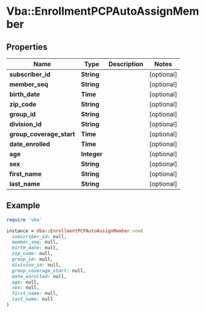 # Vba::EnrollmentPCPAutoAssignMember

## Properties

| Name | Type | Description | Notes |
| ---- | ---- | ----------- | ----- |
| **subscriber_id** | **String** |  | [optional] |
| **member_seq** | **String** |  | [optional] |
| **birth_date** | **Time** |  | [optional] |
| **zip_code** | **String** |  | [optional] |
| **group_id** | **String** |  | [optional] |
| **division_id** | **String** |  | [optional] |
| **group_coverage_start** | **Time** |  | [optional] |
| **date_enrolled** | **Time** |  | [optional] |
| **age** | **Integer** |  | [optional] |
| **sex** | **String** |  | [optional] |
| **first_name** | **String** |  | [optional] |
| **last_name** | **String** |  | [optional] |

## Example

```ruby
require 'vba'

instance = Vba::EnrollmentPCPAutoAssignMember.new(
  subscriber_id: null,
  member_seq: null,
  birth_date: null,
  zip_code: null,
  group_id: null,
  division_id: null,
  group_coverage_start: null,
  date_enrolled: null,
  age: null,
  sex: null,
  first_name: null,
  last_name: null
)
```

